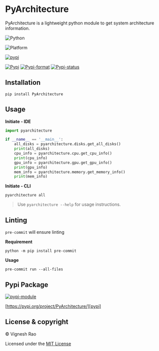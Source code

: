 # PyArchitecture
PyArchitecture is a lightweight python module to get system architecture information.

![Python][label-pyversion]

![Platform][label-platform]

[![pypi][label-actions-pypi]][gha_pypi]

[![Pypi][label-pypi]][pypi]
[![Pypi-format][label-pypi-format]][pypi-files]
[![Pypi-status][label-pypi-status]][pypi]

## Installation

```shell
pip install PyArchitecture
```

## Usage

**Initiate - IDE**
```python
import pyarchitecture

if __name__ == '__main__':
    all_disks = pyarchitecture.disks.get_all_disks()
    print(all_disks)
    cpu_info = pyarchitecture.cpu.get_cpu_info()
    print(cpu_info)
    gpu_info = pyarchitecture.gpu.get_gpu_info()
    print(gpu_info)
    mem_info = pyarchitecture.memory.get_memory_info()
    print(mem_info)
```

**Initiate - CLI**
```shell
pyarchitecture all
```

> Use `pyarchitecture --help` for usage instructions.

## Linting
`pre-commit` will ensure linting

**Requirement**
```shell
python -m pip install pre-commit
```

**Usage**
```shell
pre-commit run --all-files
```

## Pypi Package
[![pypi-module][label-pypi-package]][pypi-repo]

[https://pypi.org/project/PyArchitecture/][pypi]

## License & copyright

&copy; Vignesh Rao

Licensed under the [MIT License][license]

[license]: https://github.com/thevickypedia/PyArchitecture/blob/master/LICENSE
[label-pypi-package]: https://img.shields.io/badge/Pypi%20Package-PyArchitecture-blue?style=for-the-badge&logo=Python
[label-pyversion]: https://img.shields.io/badge/python-3.10%20%7C%203.11-blue
[label-platform]: https://img.shields.io/badge/Platform-Linux|macOS|Windows-1f425f.svg
[label-actions-pypi]: https://github.com/thevickypedia/PyArchitecture/actions/workflows/python-publish.yaml/badge.svg
[label-pypi]: https://img.shields.io/pypi/v/PyArchitecture
[label-pypi-format]: https://img.shields.io/pypi/format/PyArchitecture
[label-pypi-status]: https://img.shields.io/pypi/status/PyArchitecture
[gha_pypi]: https://github.com/thevickypedia/PyArchitecture/actions/workflows/python-publish.yaml
[pypi]: https://pypi.org/project/PyArchitecture
[pypi-files]: https://pypi.org/project/PyArchitecture/#files
[pypi-repo]: https://packaging.python.org/tutorials/packaging-projects/
